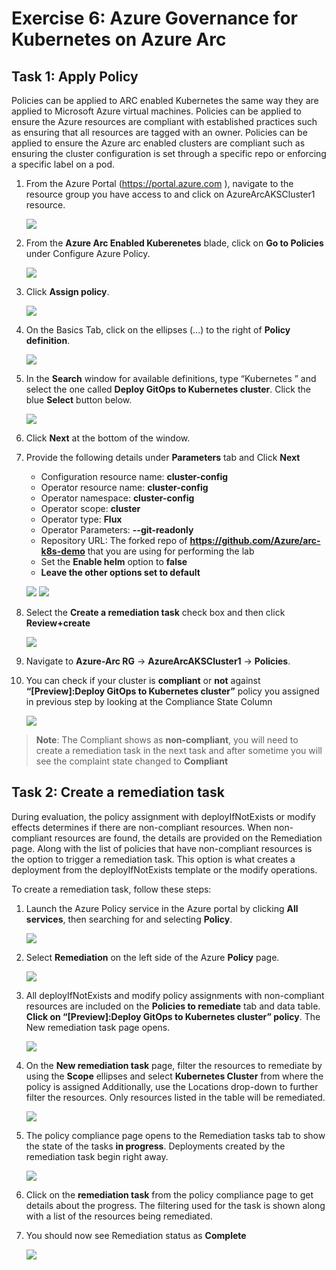 # Exercise 6: Azure Governance for Kubernetes on Azure Arc

## Task 1: Apply Policy
Policies can be applied to ARC enabled Kubernetes the same way they are applied to Microsoft Azure virtual machines. Policies can be applied to ensure the Azure resources are compliant with established practices such as ensuring that all resources are tagged with an owner. Policies can be applied to ensure the Azure arc enabled clusters are compliant such as ensuring the cluster configuration is set through a specific repo or enforcing a specific label on a pod.

1. From the Azure Portal (https://portal.azure.com ), navigate to the resource group you have access to and click on AzureArcAKSCluster1 resource. 

     ![](./images/arc-0013.png)

2. From the **Azure Arc Enabled Kuberenetes** blade, click on **Go to Policies** under Configure Azure Policy.

     ![](./images/arc-0014.png)

3. Click **Assign policy**.

     ![](./images/arc-0015.png)

4. On the Basics Tab, click on the ellipses (…) to the right of **Policy definition**.

     ![](./images/arc-0016.png)

5. In the **Search** window for available definitions, type “Kubernetes ” and select the one called **Deploy GitOps to Kubernetes cluster**.  Click the blue **Select** button below.

     ![](./images/arc-0041.png)

6. Click **Next** at the bottom of the window.

7. Provide the following details under **Parameters** tab and Click **Next**
   - Configuration resource name: **cluster-config**
   - Operator resource name: **cluster-config**
   - Operator namespace: **cluster-config**
   - Operator scope: **cluster**
   - Operator type: **Flux**
   - Operator Parameters: **--git-readonly**
   - Repository URL: The forked repo of **https://github.com/Azure/arc-k8s-demo** that you are using for performing the lab
   - Set the **Enable helm** option to **false**
   - **Leave the other options set to default**
     
   ![](./images/arc-0042.png)   ![](./images/arc-0043.png) 
   
8. Select the **Create a remediation task** check box and then click **Review+create** 

     ![](./images/arc-0044.png)

10. Navigate to **Azure-Arc RG** -> **AzureArcAKSCluster1** -> **Policies**.

11. You can check if your cluster is **compliant** or **not** against **“[Preview]:Deploy GitOps to Kubernetes cluster”** policy you assigned in previous step by looking at the Compliance State Column

     ![](./images/arc-0049.png)
     
   > **Note**: The Compliant shows as **non-compliant**, you will need to create a remediation task in the next task and after sometime you will see the complaint state changed to **Compliant**
   
## Task 2: Create a remediation task

During evaluation, the policy assignment with deployIfNotExists or modify effects determines if there are non-compliant resources. When non-compliant resources are found, the details are provided on the Remediation page. Along with the list of policies that have non-compliant resources is the option to trigger a remediation task. This option is what creates a deployment from the deployIfNotExists template or the modify operations.

To create a remediation task, follow these steps:

1. Launch the Azure Policy service in the Azure portal by clicking **All services**, then searching for and selecting **Policy**.
   
   ![](./images/arc-0050.png)

2. Select **Remediation** on the left side of the Azure **Policy** page.
  
   ![](./images/arc-0051.png)

3. All deployIfNotExists and modify policy assignments with non-compliant resources are included on the **Policies to remediate** tab and data table. **Click on “[Preview]:Deploy GitOps to Kubernetes cluster” policy**. The New remediation task page opens.
  
   ![](./images/arc-0045.png)

4. On the **New remediation task** page, filter the resources to remediate by using the **Scope** ellipses and select **Kubernetes Cluster** from where the policy is assigned   Additionally, use the Locations drop-down to further filter the resources. Only resources listed in the table will be remediated.
  
   ![](./images/arc-0046.png)

5. The policy compliance page opens to the Remediation tasks tab to show the state of the tasks **in progress**. Deployments created by the remediation task begin right away.

   ![](./images/arc-0047.png)

6. Click on the **remediation task** from the policy compliance page to get details about the progress. The filtering used for the task is shown along with a list of the resources being remediated.

7. You should now see Remediation status as **Complete** 
   
   ![](./images/arc-0048.png)


